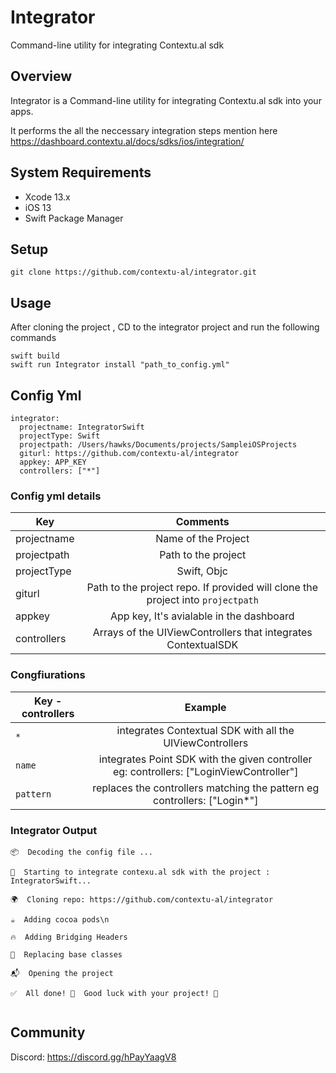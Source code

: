 # Integrator

Command-line utility for integrating Contextu.al sdk

## Overview
Integrator is a Command-line utility for integrating Contextu.al sdk into your apps. 

It performs the all the neccessary integration steps mention here https://dashboard.contextu.al/docs/sdks/ios/integration/ 

## System Requirements
* Xcode 13.x
* iOS 13
* Swift Package Manager

## Setup

```
git clone https://github.com/contextu-al/integrator.git

```

## Usage
After cloning the project , CD to the integrator project and run the following commands
```
swift build
swift run Integrator install "path_to_config.yml"

```

## Config Yml
```
integrator:
  projectname: IntegratorSwift
  projectType: Swift
  projectpath: /Users/hawks/Documents/projects/SampleiOSProjects
  giturl: https://github.com/contextu-al/integrator
  appkey: APP_KEY
  controllers: ["*"]
```

### Config yml details  

| Key                        |   Comments        |
| -------------                      |    :-------------:   | 
| projectname                        | Name of the Project     |    
| projectpath                        | Path to the project      | 
| projectType                        | Swift, Objc
| giturl                             | Path to the project repo. If provided will clone the project into `projectpath`    |  
| appkey                             | App key, It's avialable in the dashboard    |    
| controllers                        | Arrays of the UIViewControllers that integrates ContextualSDK   |  

### Congfiurations

| Key - controllers            |   Example        |
| -------------  | :-------------:   | 
|  `*`           |  integrates Contextual SDK with all the UIViewControllers     |     
|  `name`        |  integrates Point SDK with the given controller eg: controllers: ["LoginViewController"]  |                     
|  `pattern`     |  replaces the controllers matching the pattern eg controllers: ["Login*"]     |  

### Integrator Output
```
📦  Decoding the config file ...

🚀  Starting to integrate contexu.al sdk with the project : IntegratorSwift...

🌍  Cloning repo: https://github.com/contextu-al/integrator

☕  Adding cocoa pods\n

🔥  Adding Bridging Headers

📁  Replacing base classes

📬  Opening the project

✅  All done! 🎉  Good luck with your project! 🙌  


```              
## Community

Discord: https://discord.gg/hPayYaagV8
                               
                  
               

                                                                                 
